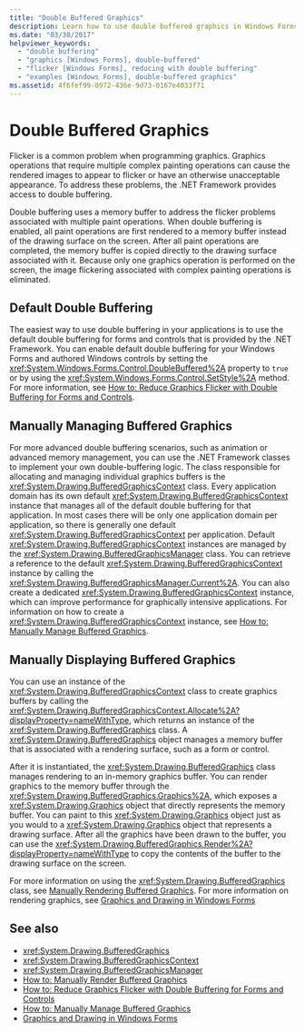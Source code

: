 ```yaml
---
title: "Double Buffered Graphics"
description: Learn how to use double buffered graphics in Windows Forms to reduce flickering in programming graphics.
ms.date: "03/30/2017"
helpviewer_keywords: 
  - "double buffering"
  - "graphics [Windows Forms], double-buffered"
  - "flicker [Windows Forms], reducing with double buffering"
  - "examples [Windows Forms], double-buffered graphics"
ms.assetid: 4f6fef99-0972-436e-9d73-0167e4033f71
---
```

# Double Buffered Graphics

Flicker is a common problem when programming graphics. Graphics operations that require multiple complex painting operations can cause the rendered images to appear to flicker or have an otherwise unacceptable appearance. To address these problems, the .NET Framework provides access to double buffering.  
  
 Double buffering uses a memory buffer to address the flicker problems associated with multiple paint operations. When double buffering is enabled, all paint operations are first rendered to a memory buffer instead of the drawing surface on the screen. After all paint operations are completed, the memory buffer is copied directly to the drawing surface associated with it. Because only one graphics operation is performed on the screen, the image flickering associated with complex painting operations is eliminated.  
  
## Default Double Buffering  

 The easiest way to use double buffering in your applications is to use the default double buffering for forms and controls that is provided by the .NET Framework. You can enable default double buffering for your Windows Forms and authored Windows controls by setting the <xref:System.Windows.Forms.Control.DoubleBuffered%2A> property to `true` or by using the <xref:System.Windows.Forms.Control.SetStyle%2A> method. For more information, see [How to: Reduce Graphics Flicker with Double Buffering for Forms and Controls](how-to-reduce-graphics-flicker-with-double-buffering-for-forms-and-controls.md).  
  
## Manually Managing Buffered Graphics  

 For more advanced double buffering scenarios, such as animation or advanced memory management, you can use the .NET Framework classes to implement your own double-buffering logic. The class responsible for allocating and managing individual graphics buffers is the <xref:System.Drawing.BufferedGraphicsContext> class. Every application domain has its own default <xref:System.Drawing.BufferedGraphicsContext> instance that manages all of the default double buffering for that application. In most cases there will be only one application domain per application, so there is generally one default <xref:System.Drawing.BufferedGraphicsContext> per application. Default <xref:System.Drawing.BufferedGraphicsContext> instances are managed by the <xref:System.Drawing.BufferedGraphicsManager> class. You can retrieve a reference to the default <xref:System.Drawing.BufferedGraphicsContext> instance by calling the <xref:System.Drawing.BufferedGraphicsManager.Current%2A>. You can also create a dedicated <xref:System.Drawing.BufferedGraphicsContext> instance, which can improve performance for graphically intensive applications. For information on how to create a <xref:System.Drawing.BufferedGraphicsContext> instance, see [How to: Manually Manage Buffered Graphics](how-to-manually-manage-buffered-graphics.md).  
  
## Manually Displaying Buffered Graphics  

 You can use an instance of the <xref:System.Drawing.BufferedGraphicsContext> class to create graphics buffers by calling the <xref:System.Drawing.BufferedGraphicsContext.Allocate%2A?displayProperty=nameWithType>, which returns an instance of the <xref:System.Drawing.BufferedGraphics> class. A <xref:System.Drawing.BufferedGraphics> object manages a memory buffer that is associated with a rendering surface, such as a form or control.  
  
 After it is instantiated, the <xref:System.Drawing.BufferedGraphics> class manages rendering to an in-memory graphics buffer. You can render graphics to the memory buffer through the <xref:System.Drawing.BufferedGraphics.Graphics%2A>, which exposes a <xref:System.Drawing.Graphics> object that directly represents the memory buffer. You can paint to this <xref:System.Drawing.Graphics> object just as you would to a <xref:System.Drawing.Graphics> object that represents a drawing surface. After all the graphics have been drawn to the buffer, you can use the <xref:System.Drawing.BufferedGraphics.Render%2A?displayProperty=nameWithType> to copy the contents of the buffer to the drawing surface on the screen.  
  
 For more information on using the <xref:System.Drawing.BufferedGraphics> class, see [Manually Rendering Buffered Graphics](how-to-manually-render-buffered-graphics.md). For more information on rendering graphics, see [Graphics and Drawing in Windows Forms](graphics-and-drawing-in-windows-forms.md)  
  
## See also

- <xref:System.Drawing.BufferedGraphics>
- <xref:System.Drawing.BufferedGraphicsContext>
- <xref:System.Drawing.BufferedGraphicsManager>
- [How to: Manually Render Buffered Graphics](how-to-manually-render-buffered-graphics.md)
- [How to: Reduce Graphics Flicker with Double Buffering for Forms and Controls](how-to-reduce-graphics-flicker-with-double-buffering-for-forms-and-controls.md)
- [How to: Manually Manage Buffered Graphics](how-to-manually-manage-buffered-graphics.md)
- [Graphics and Drawing in Windows Forms](graphics-and-drawing-in-windows-forms.md)
